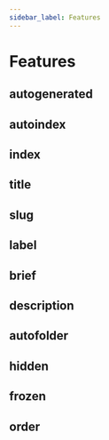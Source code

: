 ```yaml
---
sidebar_label: Features
---
```


# Features



## autogenerated






## autoindex






## index






## title






## slug






## label






## brief






## description






## autofolder






## hidden






## frozen






## order







